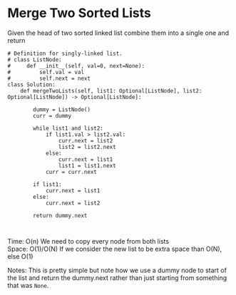 # Merge Two Sorted Lists

Given the head of two sorted linked list combine them into a single one and return 

```
# Definition for singly-linked list.
# class ListNode:
#     def __init__(self, val=0, next=None):
#         self.val = val
#         self.next = next
class Solution:
    def mergeTwoLists(self, list1: Optional[ListNode], list2: Optional[ListNode]) -> Optional[ListNode]:

        dummy = ListNode()
        curr = dummy

        while list1 and list2:
            if list1.val > list2.val:
                curr.next = list2
                list2 = list2.next
            else:
                curr.next = list1
                list1 = list1.next
            curr = curr.next 
        
        if list1:
            curr.next = list1
        else: 
            curr.next = list2
        
        return dummy.next

        
```
Time: O(n) We need to copy every node from both lists<br>
Space: O(1)/O(N) If we consider the new list to be extra space than O(N), else O(1)<br>

Notes: This is pretty simple but note how we use a dummy node to start of the list and return the dummy.next rather than just starting from something that was `None`. 
